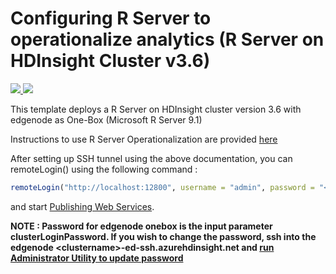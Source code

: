 # Configuring R Server to operationalize analytics (R Server on HDInsight Cluster v3.6)

<a href="https://portal.azure.com/#create/Microsoft.Template/uri/https%3A%2F%2Fraw.githubusercontent.com%2FMicrosoft%2Fmicrosoft-r%2Fmaster%2Frserver-arm-templates%2Fhdinsight%2F3.6%2Fazuredeploy.json" target="_blank">
    <img src="http://azuredeploy.net/deploybutton.png" />
</a>
<a href="http://armviz.io/#/?load=https%3A%2F%2Fraw.githubusercontent.com%2FMicrosoft%2Fmicrosoft-r%2Fmaster%2Frserver-arm-templates%2Fhdinsight%2F3.6%2Fazuredeploy.json" target="_blank">
    <img src="http://armviz.io/visualizebutton.png"/>
</a>


This template deploys a R Server on HDInsight cluster version 3.6 with edgenode as One-Box (Microsoft R Server 9.1)

Instructions to use R Server Operationalization are provided [here](https://docs.microsoft.com/en-us/azure/hdinsight/hdinsight-hadoop-r-server-get-started#using-microsoft-r-server-operationalization)

After setting up SSH tunnel using the above documentation, you can remoteLogin() using the following command : 

```R
remoteLogin("http://localhost:12800", username = "admin", password = "<clusterLoginPassword>")
```

and start [Publishing Web Services](https://msdn.microsoft.com/en-us/microsoft-r/operationalize/data-scientist-manage-services).

**NOTE : Password for edgenode onebox is the input parameter clusterLoginPassword. If you wish to change the password, ssh into the edgenode \<clustername\>-ed-ssh.azurehdinsight.net and [run Administrator Utility to update password](https://msdn.microsoft.com/en-us/microsoft-r/operationalize/admin-utility#setupdate-local-administrator-password)**
